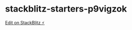 # stackblitz-starters-p9vigzok

[Edit on StackBlitz ⚡️](https://stackblitz.com/edit/stackblitz-starters-p9vigz)